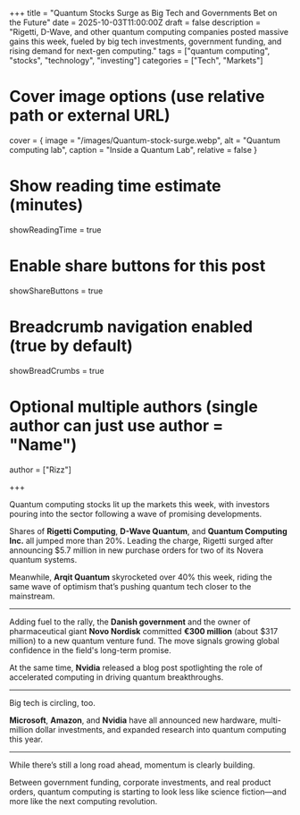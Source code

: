 +++
title = "Quantum Stocks Surge as Big Tech and Governments Bet on the Future"
date = 2025-10-03T11:00:00Z
draft = false
description = "Rigetti, D-Wave, and other quantum computing companies posted massive gains this week, fueled by big tech investments, government funding, and rising demand for next-gen computing."
tags = ["quantum computing", "stocks", "technology", "investing"]
categories = ["Tech", "Markets"]

# Cover image options (use relative path or external URL)
cover = { image = "/images/Quantum-stock-surge.webp", alt = "Quantum computing lab", caption = "Inside a Quantum Lab", relative = false }


# Show reading time estimate (minutes)
showReadingTime = true

# Enable share buttons for this post
showShareButtons = true

# Breadcrumb navigation enabled (true by default)
showBreadCrumbs = true

# Optional multiple authors (single author can just use author = "Name")
author = ["Rizz"] 

+++


Quantum computing stocks lit up the markets this week, with investors pouring into the sector following a wave of promising developments.

Shares of **Rigetti Computing**, **D-Wave Quantum**, and **Quantum Computing Inc.** all jumped more than 20%. Leading the charge, Rigetti surged after announcing $5.7 million in new purchase orders for two of its Novera quantum systems.

Meanwhile, **Arqit Quantum** skyrocketed over 40% this week, riding the same wave of optimism that’s pushing quantum tech closer to the mainstream.

---

Adding fuel to the rally, the **Danish government** and the owner of pharmaceutical giant **Novo Nordisk** committed **€300 million** (about $317 million) to a new quantum venture fund. The move signals growing global confidence in the field's long-term promise.

At the same time, **Nvidia** released a blog post spotlighting the role of accelerated computing in driving quantum breakthroughs.

---

Big tech is circling, too.

**Microsoft**, **Amazon**, and **Nvidia** have all announced new hardware, multi-million dollar investments, and expanded research into quantum computing this year.

---

While there’s still a long road ahead, momentum is clearly building.

Between government funding, corporate investments, and real product orders, quantum computing is starting to look less like science fiction—and more like the next computing revolution.

